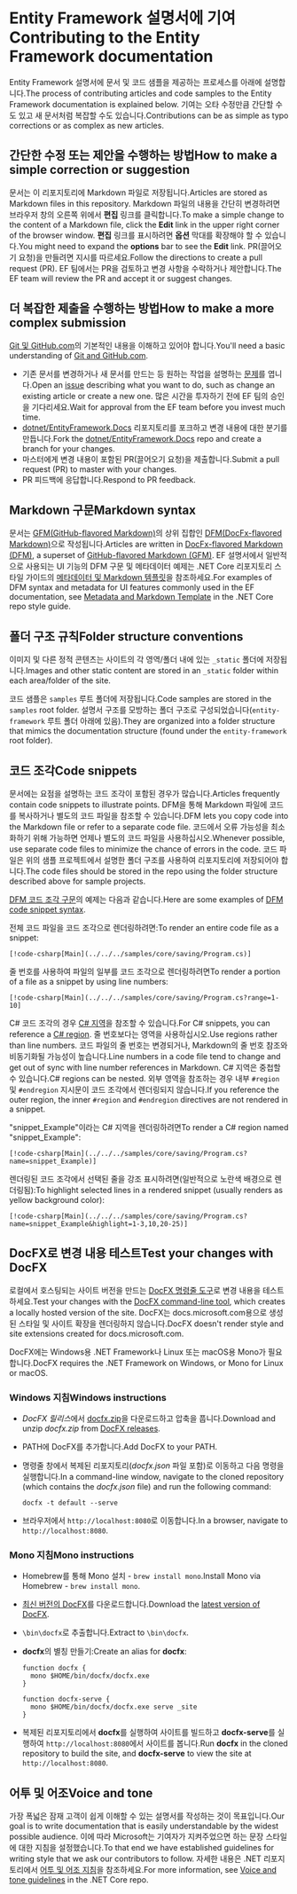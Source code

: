 # <a name="contributing-to-the-entity-framework-documentation"></a><span data-ttu-id="f1d01-101">Entity Framework 설명서에 기여</span><span class="sxs-lookup"><span data-stu-id="f1d01-101">Contributing to the Entity Framework documentation</span></span>

<span data-ttu-id="f1d01-102">Entity Framework 설명서에 문서 및 코드 샘플을 제공하는 프로세스를 아래에 설명합니다.</span><span class="sxs-lookup"><span data-stu-id="f1d01-102">The process of contributing articles and code samples to the Entity Framework documentation is explained below.</span></span> <span data-ttu-id="f1d01-103">기여는 오타 수정만큼 간단할 수도 있고 새 문서처럼 복잡할 수도 있습니다.</span><span class="sxs-lookup"><span data-stu-id="f1d01-103">Contributions can be as simple as typo corrections or as complex as new articles.</span></span>

## <a name="how-to-make-a-simple-correction-or-suggestion"></a><span data-ttu-id="f1d01-104">간단한 수정 또는 제안을 수행하는 방법</span><span class="sxs-lookup"><span data-stu-id="f1d01-104">How to make a simple correction or suggestion</span></span>

<span data-ttu-id="f1d01-105">문서는 이 리포지토리에 Markdown 파일로 저장됩니다.</span><span class="sxs-lookup"><span data-stu-id="f1d01-105">Articles are stored as Markdown files in this repository.</span></span> <span data-ttu-id="f1d01-106">Markdown 파일의 내용을 간단히 변경하려면 브라우저 창의 오른쪽 위에서 **편집** 링크를 클릭합니다.</span><span class="sxs-lookup"><span data-stu-id="f1d01-106">To make a simple change to the content of a Markdown file, click the **Edit** link in the upper right corner of the browser window.</span></span> <span data-ttu-id="f1d01-107">**편집** 링크를 표시하려면 **옵션** 막대를 확장해야 할 수 있습니다.</span><span class="sxs-lookup"><span data-stu-id="f1d01-107">You might need to expand the **options** bar to see the **Edit** link.</span></span> <span data-ttu-id="f1d01-108">PR(끌어오기 요청)을 만들려면 지시를 따르세요.</span><span class="sxs-lookup"><span data-stu-id="f1d01-108">Follow the directions to create a pull request (PR).</span></span> <span data-ttu-id="f1d01-109">EF 팀에서는 PR을 검토하고 변경 사항을 수락하거나 제안합니다.</span><span class="sxs-lookup"><span data-stu-id="f1d01-109">The EF team will review the PR and accept it or suggest changes.</span></span>

## <a name="how-to-make-a-more-complex-submission"></a><span data-ttu-id="f1d01-110">더 복잡한 제출을 수행하는 방법</span><span class="sxs-lookup"><span data-stu-id="f1d01-110">How to make a more complex submission</span></span>

<span data-ttu-id="f1d01-111">[Git 및 GitHub.com](https://guides.github.com/activities/hello-world/)의 기본적인 내용을 이해하고 있어야 합니다.</span><span class="sxs-lookup"><span data-stu-id="f1d01-111">You'll need a basic understanding of [Git and GitHub.com](https://guides.github.com/activities/hello-world/).</span></span>

* <span data-ttu-id="f1d01-112">기존 문서를 변경하거나 새 문서를 만드는 등 원하는 작업을 설명하는 [문제](https://github.com/dotnet/EntityFramework.Docs/issues/new)를 엽니다.</span><span class="sxs-lookup"><span data-stu-id="f1d01-112">Open an [issue](https://github.com/dotnet/EntityFramework.Docs/issues/new) describing what you want to do, such as change an existing article or create a new one.</span></span> <span data-ttu-id="f1d01-113">많은 시간을 투자하기 전에 EF 팀의 승인을 기다리세요.</span><span class="sxs-lookup"><span data-stu-id="f1d01-113">Wait for approval from the EF team before you invest much time.</span></span>
* <span data-ttu-id="f1d01-114">[dotnet/EntityFramework.Docs](https://github.com/dotnet/EntityFramework.Docs/) 리포지토리를 포크하고 변경 내용에 대한 분기를 만듭니다.</span><span class="sxs-lookup"><span data-stu-id="f1d01-114">Fork the [dotnet/EntityFramework.Docs](https://github.com/dotnet/EntityFramework.Docs/) repo and create a branch for your changes.</span></span>
* <span data-ttu-id="f1d01-115">마스터에게 변경 내용이 포함된 PR(끌어오기 요청)을 제출합니다.</span><span class="sxs-lookup"><span data-stu-id="f1d01-115">Submit a pull request (PR) to master with your changes.</span></span>
* <span data-ttu-id="f1d01-116">PR 피드백에 응답합니다.</span><span class="sxs-lookup"><span data-stu-id="f1d01-116">Respond to PR feedback.</span></span>

## <a name="markdown-syntax"></a><span data-ttu-id="f1d01-117">Markdown 구문</span><span class="sxs-lookup"><span data-stu-id="f1d01-117">Markdown syntax</span></span>

<span data-ttu-id="f1d01-118">문서는 [GFM(GitHub-flavored Markdown)](http://dotnet.github.io/docfx/spec/docfx_flavored_markdown.html)의 상위 집합인 [DFM(DocFx-flavored Markdown)](https://guides.github.com/features/mastering-markdown/)으로 작성됩니다.</span><span class="sxs-lookup"><span data-stu-id="f1d01-118">Articles are written in [DocFx-flavored Markdown (DFM)](http://dotnet.github.io/docfx/spec/docfx_flavored_markdown.html), a superset of [GitHub-flavored Markdown (GFM)](https://guides.github.com/features/mastering-markdown/).</span></span> <span data-ttu-id="f1d01-119">EF 설명서에서 일반적으로 사용되는 UI 기능의 DFM 구문 및 메타데이터 예제는 .NET Core 리포지토리 스타일 가이드의 [메타데이터 및 Markdown 템플릿](https://github.com/dotnet/docs/blob/master/styleguide/template.md)을 참조하세요.</span><span class="sxs-lookup"><span data-stu-id="f1d01-119">For examples of DFM syntax and metadata for UI features commonly used in the EF documentation, see [Metadata and Markdown Template](https://github.com/dotnet/docs/blob/master/styleguide/template.md) in the .NET Core repo style guide.</span></span>

## <a name="folder-structure-conventions"></a><span data-ttu-id="f1d01-120">폴더 구조 규칙</span><span class="sxs-lookup"><span data-stu-id="f1d01-120">Folder structure conventions</span></span>

<span data-ttu-id="f1d01-121">이미지 및 다른 정적 콘텐츠는 사이트의 각 영역/폴더 내에 있는 `_static` 폴더에 저장됩니다.</span><span class="sxs-lookup"><span data-stu-id="f1d01-121">Images and other static content are stored in an `_static` folder within each area/folder of the site.</span></span>

<span data-ttu-id="f1d01-122">코드 샘플은 `samples` 루트 폴더에 저장됩니다.</span><span class="sxs-lookup"><span data-stu-id="f1d01-122">Code samples are stored in the `samples` root folder.</span></span> <span data-ttu-id="f1d01-123">설명서 구조를 모방하는 폴더 구조로 구성되었습니다(`entity-framework` 루트 폴더 아래에 있음).</span><span class="sxs-lookup"><span data-stu-id="f1d01-123">They are organized into a folder structure that mimics the documentation structure (found under the `entity-framework` root folder).</span></span>

## <a name="code-snippets"></a><span data-ttu-id="f1d01-124">코드 조각</span><span class="sxs-lookup"><span data-stu-id="f1d01-124">Code snippets</span></span>

<span data-ttu-id="f1d01-125">문서에는 요점을 설명하는 코드 조각이 포함된 경우가 많습니다.</span><span class="sxs-lookup"><span data-stu-id="f1d01-125">Articles frequently contain code snippets to illustrate points.</span></span> <span data-ttu-id="f1d01-126">DFM을 통해 Markdown 파일에 코드를 복사하거나 별도의 코드 파일을 참조할 수 있습니다.</span><span class="sxs-lookup"><span data-stu-id="f1d01-126">DFM lets you copy code into the Markdown file or refer to a separate code file.</span></span> <span data-ttu-id="f1d01-127">코드에서 오류 가능성을 최소화하기 위해 가능하면 언제나 별도의 코드 파일을 사용하십시오.</span><span class="sxs-lookup"><span data-stu-id="f1d01-127">Whenever possible, use separate code files to minimize the chance of errors in the code.</span></span> <span data-ttu-id="f1d01-128">코드 파일은 위의 샘플 프로젝트에서 설명한 폴더 구조를 사용하여 리포지토리에 저장되어야 합니다.</span><span class="sxs-lookup"><span data-stu-id="f1d01-128">The code files should be stored in the repo using the folder structure described above for sample projects.</span></span>

<span data-ttu-id="f1d01-129">[DFM 코드 조각 구문](http://dotnet.github.io/docfx/spec/docfx_flavored_markdown.html#code-snippet)의 예제는 다음과 같습니다.</span><span class="sxs-lookup"><span data-stu-id="f1d01-129">Here are some examples of [DFM code snippet syntax](http://dotnet.github.io/docfx/spec/docfx_flavored_markdown.html#code-snippet).</span></span>

<span data-ttu-id="f1d01-130">전체 코드 파일을 코드 조각으로 렌더링하려면:</span><span class="sxs-lookup"><span data-stu-id="f1d01-130">To render an entire code file as a snippet:</span></span>

``` none
[!code-csharp[Main](../../../samples/core/saving/Program.cs)]
```

<span data-ttu-id="f1d01-131">줄 번호를 사용하여 파일의 일부를 코드 조각으로 렌더링하려면</span><span class="sxs-lookup"><span data-stu-id="f1d01-131">To render a portion of a file as a snippet by using line numbers:</span></span>

``` none
[!code-csharp[Main](../../../samples/core/saving/Program.cs?range=1-10]
```

<span data-ttu-id="f1d01-132">C# 코드 조각의 경우 [C# 지역](https://msdn.microsoft.com/library/9a1ybwek.aspx)을 참조할 수 있습니다.</span><span class="sxs-lookup"><span data-stu-id="f1d01-132">For C# snippets, you can reference a [C# region](https://msdn.microsoft.com/library/9a1ybwek.aspx).</span></span> <span data-ttu-id="f1d01-133">줄 번호보다는 영역을 사용하십시오.</span><span class="sxs-lookup"><span data-stu-id="f1d01-133">Use regions rather than line numbers.</span></span> <span data-ttu-id="f1d01-134">코드 파일의 줄 번호는 변경되거나, Markdown의 줄 번호 참조와 비동기화될 가능성이 높습니다.</span><span class="sxs-lookup"><span data-stu-id="f1d01-134">Line numbers in a code file tend to change and get out of sync with line number references in Markdown.</span></span> <span data-ttu-id="f1d01-135">C# 지역은 중첩할 수 있습니다.</span><span class="sxs-lookup"><span data-stu-id="f1d01-135">C# regions can be nested.</span></span> <span data-ttu-id="f1d01-136">외부 영역을 참조하는 경우 내부 `#region` 및 `#endregion` 지시문이 코드 조각에서 렌더링되지 않습니다.</span><span class="sxs-lookup"><span data-stu-id="f1d01-136">If you reference the outer region, the inner `#region` and `#endregion` directives are not rendered in a snippet.</span></span>

<span data-ttu-id="f1d01-137">"snippet_Example"이라는 C# 지역을 렌더링하려면</span><span class="sxs-lookup"><span data-stu-id="f1d01-137">To render a C# region named "snippet_Example":</span></span>

``` none
[!code-csharp[Main](../../../samples/core/saving/Program.cs?name=snippet_Example)]
```

<span data-ttu-id="f1d01-138">렌더링된 코드 조각에서 선택된 줄을 강조 표시하려면(일반적으로 노란색 배경으로 렌더링됨):</span><span class="sxs-lookup"><span data-stu-id="f1d01-138">To highlight selected lines in a rendered snippet (usually renders as yellow background color):</span></span>

``` none
[!code-csharp[Main](../../../samples/core/saving/Program.cs?name=snippet_Example&highlight=1-3,10,20-25)]
```

## <a name="test-your-changes-with-docfx"></a><span data-ttu-id="f1d01-139">DocFX로 변경 내용 테스트</span><span class="sxs-lookup"><span data-stu-id="f1d01-139">Test your changes with DocFX</span></span>

<span data-ttu-id="f1d01-140">로컬에서 호스팅되는 사이트 버전을 만드는 [DocFX 명령줄 도구](https://dotnet.github.io/docfx/tutorial/docfx_getting_started.html#2-use-docfx-as-a-command-line-tool)로 변경 내용을 테스트하세요.</span><span class="sxs-lookup"><span data-stu-id="f1d01-140">Test your changes with the [DocFX command-line tool](https://dotnet.github.io/docfx/tutorial/docfx_getting_started.html#2-use-docfx-as-a-command-line-tool), which creates a locally hosted version of the site.</span></span> <span data-ttu-id="f1d01-141">DocFX는 docs.microsoft.com용으로 생성된 스타일 및 사이트 확장을 렌더링하지 않습니다.</span><span class="sxs-lookup"><span data-stu-id="f1d01-141">DocFX doesn't render style and site extensions created for docs.microsoft.com.</span></span>

<span data-ttu-id="f1d01-142">DocFX에는 Windows용 .NET Framework나 Linux 또는 macOS용 Mono가 필요합니다.</span><span class="sxs-lookup"><span data-stu-id="f1d01-142">DocFX requires the .NET Framework on Windows, or Mono for Linux or macOS.</span></span>

### <a name="windows-instructions"></a><span data-ttu-id="f1d01-143">Windows 지침</span><span class="sxs-lookup"><span data-stu-id="f1d01-143">Windows instructions</span></span>

* <span data-ttu-id="f1d01-144">*DocFX 릴리스*에서 [docfx.zip](https://github.com/dotnet/docfx/releases)을 다운로드하고 압축을 풉니다.</span><span class="sxs-lookup"><span data-stu-id="f1d01-144">Download and unzip *docfx.zip* from [DocFX releases](https://github.com/dotnet/docfx/releases).</span></span>
* <span data-ttu-id="f1d01-145">PATH에 DocFX를 추가합니다.</span><span class="sxs-lookup"><span data-stu-id="f1d01-145">Add DocFX to your PATH.</span></span>
* <span data-ttu-id="f1d01-146">명령줄 창에서 복제된 리포지토리(*docfx.json* 파일 포함)로 이동하고 다음 명령을 실행합니다.</span><span class="sxs-lookup"><span data-stu-id="f1d01-146">In a command-line window, navigate to the cloned repository (which contains the *docfx.json* file) and run the following command:</span></span>

   ``` console
   docfx -t default --serve
   ```

* <span data-ttu-id="f1d01-147">브라우저에서 `http://localhost:8080`로 이동합니다.</span><span class="sxs-lookup"><span data-stu-id="f1d01-147">In a browser, navigate to `http://localhost:8080`.</span></span>

### <a name="mono-instructions"></a><span data-ttu-id="f1d01-148">Mono 지침</span><span class="sxs-lookup"><span data-stu-id="f1d01-148">Mono instructions</span></span>

* <span data-ttu-id="f1d01-149">Homebrew를 통해 Mono 설치 - `brew install mono`.</span><span class="sxs-lookup"><span data-stu-id="f1d01-149">Install Mono via Homebrew - `brew install mono`.</span></span>
* <span data-ttu-id="f1d01-150">[최신 버전의 DocFX](https://github.com/dotnet/docfx/releases/tag/v2.7.2)를 다운로드합니다.</span><span class="sxs-lookup"><span data-stu-id="f1d01-150">Download the [latest version of DocFX](https://github.com/dotnet/docfx/releases/tag/v2.7.2).</span></span>
* <span data-ttu-id="f1d01-151">`\bin\docfx`로 추출합니다.</span><span class="sxs-lookup"><span data-stu-id="f1d01-151">Extract to `\bin\docfx`.</span></span>
* <span data-ttu-id="f1d01-152">**docfx**의 별칭 만들기:</span><span class="sxs-lookup"><span data-stu-id="f1d01-152">Create an alias for **docfx**:</span></span>

  ``` console
  function docfx {
    mono $HOME/bin/docfx/docfx.exe
  }

  function docfx-serve {
    mono $HOME/bin/docfx/docfx.exe serve _site
  }
  ```

* <span data-ttu-id="f1d01-153">복제된 리포지토리에서 **docfx**를 실행하여 사이트를 빌드하고 **docfx-serve**를 실행하여 `http://localhost:8080`에서 사이트를 봅니다.</span><span class="sxs-lookup"><span data-stu-id="f1d01-153">Run **docfx** in the cloned repository to build the site, and **docfx-serve** to view the site at `http://localhost:8080`.</span></span>

## <a name="voice-and-tone"></a><span data-ttu-id="f1d01-154">어투 및 어조</span><span class="sxs-lookup"><span data-stu-id="f1d01-154">Voice and tone</span></span>

<span data-ttu-id="f1d01-155">가장 폭넓은 잠재 고객이 쉽게 이해할 수 있는 설명서를 작성하는 것이 목표입니다.</span><span class="sxs-lookup"><span data-stu-id="f1d01-155">Our goal is to write documentation that is easily understandable by the widest possible audience.</span></span> <span data-ttu-id="f1d01-156">이에 따라 Microsoft는 기여자가 지켜주었으면 하는 문장 스타일에 대한 지침을 설정했습니다.</span><span class="sxs-lookup"><span data-stu-id="f1d01-156">To that end we have established guidelines for writing style that we ask our contributors to follow.</span></span> <span data-ttu-id="f1d01-157">자세한 내용은 .NET 리포지토리에서 [어투 및 어조 지침](https://github.com/dotnet/docs/blob/master/styleguide/voice-tone.md)을 참조하세요.</span><span class="sxs-lookup"><span data-stu-id="f1d01-157">For more information, see [Voice and tone guidelines](https://github.com/dotnet/docs/blob/master/styleguide/voice-tone.md) in the .NET Core repo.</span></span>
